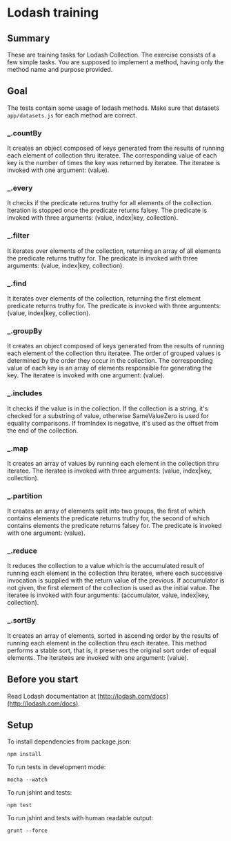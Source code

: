 # Lodash training

## Summary

These are training tasks for Lodash Collection. The exercise consists of a few simple tasks.
You are supposed to implement a method, having only the method name
and purpose provided.

## Goal

The tests contain some usage of lodash methods.
Make sure that datasets `app/datasets.js` for each method are correct.

### _.countBy

It creates an object composed of keys generated from the results of running each 
element of collection thru iteratee. The corresponding value of each key is the 
number of times the key was returned by iteratee.
The iteratee is invoked with one argument: (value).

### _.every

It checks if the predicate returns truthy for all elements of the collection. 
Iteration is stopped once the predicate returns falsey. The predicate
is invoked with three arguments: (value, index|key, collection).

### _.filter

It iterates over elements of the collection, returning an array of all elements the predicate returns truthy for. 
The predicate is invoked with three arguments: (value, index|key, collection).

### _.find

It iterates over elements of the collection, returning the first element predicate returns truthy for.
The predicate is invoked with three arguments: (value, index|key, collection).

### _.groupBy

It creates an object composed of keys generated from the results of running each element of the collection thru iteratee.
The order of grouped values is determined by the order they occur in the collection.
The corresponding value of each key is an array of elements responsible for generating the key. The iteratee is invoked with one argument: (value).

### _.includes

It checks if the value is in the collection. If the collection is a string, it's checked for a substring of value, otherwise SameValueZero is used for equality comparisons.
If fromIndex is negative, it's used as the offset from the end of the collection.

### _.map

It creates an array of values by running each element in the collection thru iteratee. The iteratee is invoked with three arguments:
(value, index|key, collection).

### _.partition

It creates an array of elements split into two groups, the first of which contains elements the predicate returns truthy for, the second of which 
contains elements the predicate returns falsey for. The predicate is invoked with one argument: (value).

### _.reduce

It reduces the collection to a value which is the accumulated result of running each element in the collection thru iteratee, where each successive invocation is
supplied with the return value of the previous. If accumulator is not given, the first element of the collection is used as the initial value. 
The iteratee is invoked with four arguments: (accumulator, value, index|key, collection).

### _.sortBy

It creates an array of elements, sorted in ascending order by the results of running each element in the collection thru each iteratee.
This method performs a stable sort, that is, it preserves the original sort order of equal elements. The iteratees are invoked with one argument: (value).


## Before you start

Read Lodash documentation at [http://lodash.com/docs](http://lodash.com/docs).


## Setup
To install dependencies from package.json:

    npm install

To run tests in development mode:

    mocha --watch

To run jshint and tests:

    npm test

To run jshint and tests with human readable output:

    grunt --force
